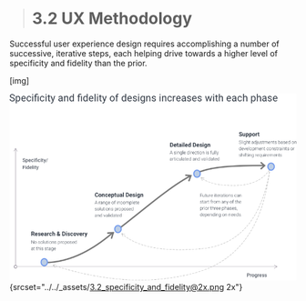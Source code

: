 > # **3.2** UX Methodology


Successful user experience design requires accomplishing a number of successive, iterative steps, each helping drive towards a higher level of specificity and fidelity than the prior.

[img]

![3.2-2 specificity](../_assets/3.2_specificity_and_fidelity.png){srcset="../../_assets/3.2_specificity_and_fidelity@2x.png 2x"}
